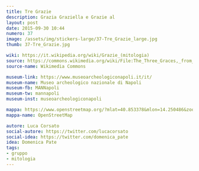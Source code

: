 ```yaml
---
title: Tre Grazie
description: Grazia Graziella e Grazie al
layout: post
date: 2015-09-30 10:44
numero: 37
image: /assets/img/stickers-large/37-Tre_Grazie_large.jpg
thumb: 37-Tre_Grazie.jpg

wiki: https://it.wikipedia.org/wiki/Grazie_(mitologia)
source: https://commons.wikimedia.org/wiki/File:The_Three_Graces,_from_Pompeii.jpg
source-name: Wikimedia Commons

museum-link: https://www.museoarcheologiconapoli.it/it/
museum-name: Museo archeologico nazionale di Napoli
museum-fb: MANNapoli
museum-tw: mannapoli
museum-inst: museoarcheologiconapoli

mappa: https://www.openstreetmap.org/?mlat=40.853378&mlon=14.250486&zoom=15#map=15/40.8534/14.2505
mappa-name: OpenStreetMap

autore: Luca Corsato
social-autore: https://twitter.com/lucacorsato
social-idea: https://twitter.com/domenica_pate
idea: Domenica Pate
tags:
- gruppo
- mitologia
---
```


